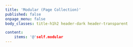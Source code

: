 ```yaml
---
title: 'Modular (Page Collection)'
published: false
onpage_menu: false
body_classes: title-h1h2 header-dark header-transparent

content:
    items: '@'self.modular
---
```

